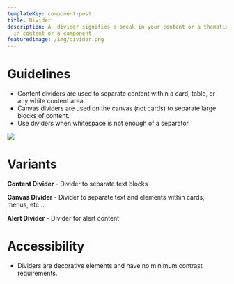 ```yaml
---
templateKey: component-post
title: Divider
description: A  divider signifies a break in your content or a thematic change
  in content or a component.
featuredimage: /img/divider.png
---
```

# **Guidelines**

* Content dividers are used to separate content within a card, table, or any white content area.
* Canvas dividers are used on the canvas (not cards) to separate large blocks of content.
* Use dividers when whitespace is not enough of a separator.

![](/img/divider.png)

# **Variants**

**Content Divider** - Divider to separate text blocks

**Canvas Divider** - Divider to separate text and elements within cards, menus, etc...

**Alert Divider** - Divider for alert content

# **Accessibility**

* Dividers are decorative elements and have no minimum contrast requirements.